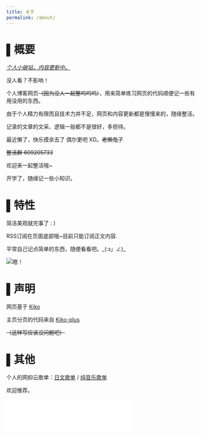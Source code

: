 ```yaml
---
title: 关于
permalink: /about/
---
```


# ▌概要

*<u>个人小破站，内容更新中。</u>* 

没人看？不影响！

个人博客网页~~（因为没人一起整呜呜呜）~~，用来简单练习网页的代码顺便记一些有用没用的东西。

由于个人精力有限而且技术力并不足，网页和内容更新都是慢慢来的，随缘整活。

记录的文章的文采、逻辑一般都不是很好，多担待。

最近懒了，快乐摸余去了 偶尔更吧 XD。~~老懒鬼了~~

~~整活群 609205733~~

欢迎来一起整活哦~

开学了，随缘记一些小知识。

# ▌特性

简洁美观就完事了 : )

RSS订阅在页面底部哦~目前只能订阅正文内容.

平常自己记点简单的东西，随便看看吧。‍\_(:з」∠)_

![嗯！](https://cdn.jsdelivr.net/gh/Melody-of-Oblivion/MoOpics@main/images/emoji/en.jpg)

# ▌声明

网页基于 [Kiko](https://github.com/gfjaru/Kiko)

主页分页的代码来自 [Kiko-plus](https://github.com/aweekj/Kiko-plus)

~~（这样写应该没问题吧）~~

# ▌其他

个人的网抑云歌单：[日文歌单](https://music.163.com/#/playlist?id=2094404414&userid=440561064) / [纯音乐歌单](https://music.163.com/#/playlist?id=2094396381&userid=440561064)

欢迎推荐。

<iframe frameborder="no" border="0" marginwidth="0" marginheight="0" width="330" height="86" src="//music.163.com/outchain/player?type=2&id=429460399&auto=0&height=66"></iframe>